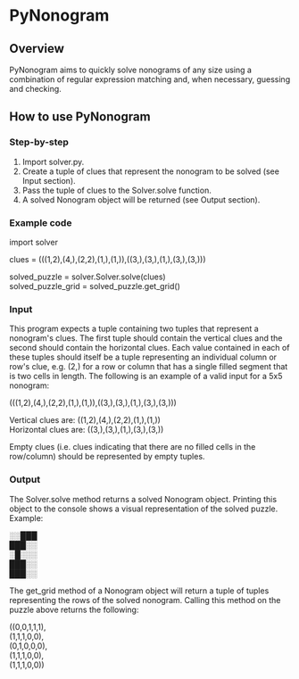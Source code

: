 # PyNonogram

## Overview

PyNonogram aims to quickly solve nonograms of any size using a combination of regular expression matching and, when necessary, guessing and checking.

## How to use PyNonogram

### Step-by-step

1. Import solver.py.
2. Create a tuple of clues that represent the nonogram to be solved (see Input section).
3. Pass the tuple of clues to the Solver.solve function.
4. A solved Nonogram object will be returned (see Output section).

### Example code
 
import solver

clues = (((1,2),(4,),(2,2),(1,),(1,)),((3,),(3,),(1,),(3,),(3,)))

solved_puzzle = solver.Solver.solve(clues)  
solved_puzzle_grid = solved_puzzle.get_grid()

### Input

This program expects a tuple containing two tuples that represent a nonogram's clues. The first tuple should contain the vertical clues and the second should contain the horizontal clues. Each value contained in each of these tuples should itself be a tuple representing an individual column or row's clue, e.g. (2,) for a row or column that has a single filled segment that is two cells in length. The following is an example of a valid input for a 5x5 nonogram:

(((1,2),(4,),(2,2),(1,),(1,)),((3,),(3,),(1,),(3,),(3,)))

Vertical clues are: ((1,2),(4,),(2,2),(1,),(1,))  
Horizontal clues are: ((3,),(3,),(1,),(3,),(3,))

Empty clues (i.e. clues indicating that there are no filled cells in the row/column) should be represented by empty tuples.

### Output

The Solver.solve method returns a solved Nonogram object. Printing this object to the console shows a visual representation of the solved puzzle. Example:

░░███  
███░░  
░█░░░  
███░░  
███░░

The get_grid method of a Nonogram object will return a tuple of tuples representing the rows of the solved nonogram. Calling this method on the puzzle above returns the following:

((0,0,1,1,1),  
 (1,1,1,0,0),  
 (0,1,0,0,0),  
 (1,1,1,0,0),  
 (1,1,1,0,0))